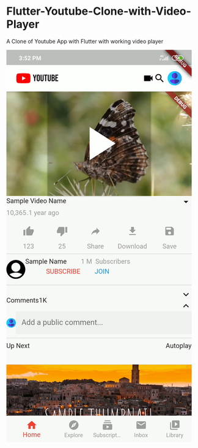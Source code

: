 # Flutter-Youtube-Clone-with-Video-Player
A Clone of Youtube App with Flutter with working video player

![alt text](https://github.com/atharvaj77/Flutter-Youtube-Clone-with-Video-Player/blob/main/Screenshots/vlcsnap-2020-06-11-20h37m11s482.png)
